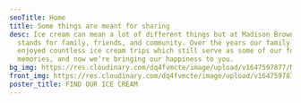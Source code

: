 ```yaml
---
seoTitle: Home
title: Some things are meant for sharing
desc: Ice cream can mean a lot of different things but at Madison Brown it
  stands for family, friends, and community. Over the years our family has
  enjoyed countless ice cream trips which still serve as some of our fondest
  memories, and now we’re bringing our happiness to you.
bg_img: https://res.cloudinary.com/dq4fvmcte/image/upload/v1647597877/Madison%20Brown/blue_sqaure_img_rhjdxs.png
front_img: https://res.cloudinary.com/dq4fvmcte/image/upload/v1647597879/Madison%20Brown/icecream_tvoxh4.png
poster_title: FIND OUR ICE CREAM
---
```

